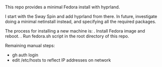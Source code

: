This repo provides a minimal Fedora install with hyprland.

I start with the Sway Spin and add hyprland from there. In future, investigate doing a minimal netinstall instead, and specifying all the required packages.

The process for installing a new machine is:
. Install Fedora image and reboot.
. Run fedora.sh script in the root directory of this repo.

Remaining manual steps:
- gh auth login
- edit /etc/hosts to reflect IP addresses on network
